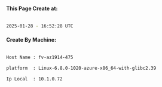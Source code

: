 
   
#### This Page Create at:

```bash

2025-01-28 - 16:52:28 UTC

```

#### Create By Machine:

```bash

Host Name : fv-az1914-475

platform  : Linux-6.8.0-1020-azure-x86_64-with-glibc2.39

Ip Local  : 10.1.0.72

```

